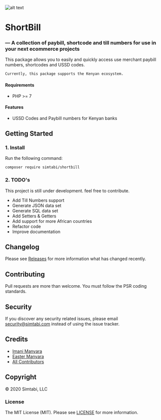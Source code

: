 
![alt text](https://repository-images.githubusercontent.com/264043178/8d2adf00-9618-11ea-8655-2877af394161?raw=true)



# ShortBill 
### — A collection of paybill, shortcode and till numbers for use in your next ecommerce projects

This package allows you to easily and quickly access use merchant paybill numbers, shortcodes and USSD codes.

```bash 
Currently, this package supports the Kenyan ecosystem.
```


#### Requirements
* PHP >= 7

#### Features

* USSD Codes and Paybill numbers for Kenyan banks


## Getting Started

### 1. Install

Run the following command:

```bash
composer require simtabi/shortbill
```

### 2. TODO's
This project is still under development. feel free to contribute.

- Add Till Numbers support
- Generate JSON data set
- Generate SQL data set
- Add Setters & Getters
- Add support for more African countries
- Refactor code
- Improve documentation

## Changelog

Please see [Releases](../../releases) for more information what has changed recently.

## Contributing

Pull requests are more than welcome. You must follow the PSR coding standards.

## Security

If you discover any security related issues, please email security@simtabi.com instead of using the issue tracker.

## Credits

- [Imani Manyara](https://github.com/imanimanyara)
- [Easter Manyara](https://simtabi.com/)
- [All Contributors](../../contributors)

## Copyright
© 2020 Simtabi, LLC

### License

The MIT License (MIT). Please see [LICENSE](LICENSE.md) for more information.

